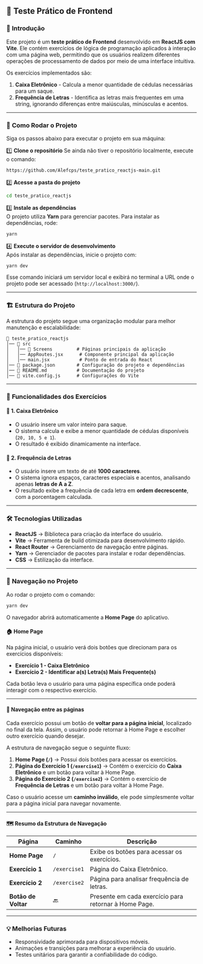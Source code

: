 ## 📝 **Teste Prático de Frontend**

### 📌 **Introdução**

Este projeto é um **teste prático de Frontend** desenvolvido em **ReactJS com Vite**. Ele contém exercícios de lógica de programação aplicados à interação com uma página web, permitindo que os usuários realizem diferentes operações de processamento de dados por meio de uma interface intuitiva.

Os exercícios implementados são:

1. **Caixa Eletrônico** - Calcula a menor quantidade de cédulas necessárias para um saque.
2. **Frequência de Letras** - Identifica as letras mais frequentes em uma string, ignorando diferenças entre maiúsculas, minúsculas e acentos.

---

### 🚀 **Como Rodar o Projeto**

Siga os passos abaixo para executar o projeto em sua máquina:

1️⃣ **Clone o repositório**
Se ainda não tiver o repositório localmente, execute o comando:

```bash
https://github.com/Alefcps/teste_pratico_reactjs-main.git
```

2️⃣ **Acesse a pasta do projeto**

```bash
cd teste_pratico_reactjs
```
3️⃣ **Instale as dependências**  
O projeto utiliza **Yarn** para gerenciar pacotes. Para instalar as dependências, rode:

```bash
yarn
```
4️⃣   **Execute o servidor de desenvolvimento**  
Após instalar as dependências, inicie o projeto com:

```bash
yarn dev
```

Esse comando iniciará um servidor local e exibirá no terminal a URL onde o projeto pode ser acessado (`http://localhost:3000/`).

---

### 🏗 **Estrutura do Projeto**

A estrutura do projeto segue uma organização modular para melhor manutenção e escalabilidade:

```
📂 teste_pratico_reactjs
│── 📂 src
│   │── 📂 Screens         # Páginas principais da aplicação
│   │── AppRoutes.jsx      # Componente principal da aplicação
│   │── main.jsx           # Ponto de entrada do React
│── 📜 package.json        # Configuração do projeto e dependências
│── 📜 README.md           # Documentação do projeto
│── 📜 vite.config.js      # Configurações do Vite
```

---

### 📌 **Funcionalidades dos Exercícios**

#### 📌 **1. Caixa Eletrônico**

- O usuário insere um valor inteiro para saque.
- O sistema calcula e exibe a menor quantidade de cédulas disponíveis (`20, 10, 5 e 1`).
- O resultado é exibido dinamicamente na interface.

#### 📌 **2. Frequência de Letras**

- O usuário insere um texto de até **1000 caracteres**.
- O sistema ignora espaços, caracteres especiais e acentos, analisando apenas **letras de A a Z**.
- O resultado exibe a frequência de cada letra em **ordem decrescente**, com a porcentagem calculada.

---

### 🛠 **Tecnologias Utilizadas**

- **ReactJS** → Biblioteca para criação da interface do usuário.
- **Vite** → Ferramenta de build otimizada para desenvolvimento rápido.
- **React Router** → Gerenciamento de navegação entre páginas.
- **Yarn** → Gerenciador de pacotes para instalar e rodar dependências.
- **CSS** → Estilização da interface.

---

### 📌 **Navegação no Projeto**

Ao rodar o projeto com o comando:

```bash
yarn dev
```

O navegador abrirá automaticamente a **Home Page** do aplicativo.

#### 🏠 **Home Page**

Na página inicial, o usuário verá dois botões que direcionam para os exercícios disponíveis:

- **Exercício 1 - Caixa Eletrônico**
- **Exercício 2 - Identificar a(s) Letra(s) Mais Frequente(s)**

Cada botão leva o usuário para uma página específica onde poderá interagir com o respectivo exercício.

---

#### 🔢 **Navegação entre as páginas**

Cada exercício possui um botão de **voltar para a página inicial**, localizado no final da tela. Assim, o usuário pode retornar à Home Page e escolher outro exercício quando desejar.

A estrutura de navegação segue o seguinte fluxo:

1. **Home Page (`/`)** → Possui dois botões para acessar os exercícios.
2. **Página do Exercício 1 (`/exercise1`)** → Contém o exercício do **Caixa Eletrônico** e um botão para voltar à Home Page.
3. **Página do Exercício 2 (`/exercise2`)** → Contém o exercício de **Frequência de Letras** e um botão para voltar à Home Page.

Caso o usuário acesse um **caminho inválido**, ele pode simplesmente voltar para a página inicial para navegar novamente.

---

#### 🗺 **Resumo da Estrutura de Navegação**

| Página              | Caminho      | Descrição                                             |
| ------------------- | ------------ | ----------------------------------------------------- |
| **Home Page**       | `/`          | Exibe os botões para acessar os exercícios.           |
| **Exercício 1**     | `/exercise1` | Página do Caixa Eletrônico.                           |
| **Exercício 2**     | `/exercise2` | Página para analisar frequência de letras.            |
| **Botão de Voltar** | 🔙           | Presente em cada exercício para retornar à Home Page. |

---

### 💡 **Melhorias Futuras**

- Responsividade aprimorada para dispositivos móveis.
- Animações e transições para melhorar a experiência do usuário.
- Testes unitários para garantir a confiabilidade do código.
